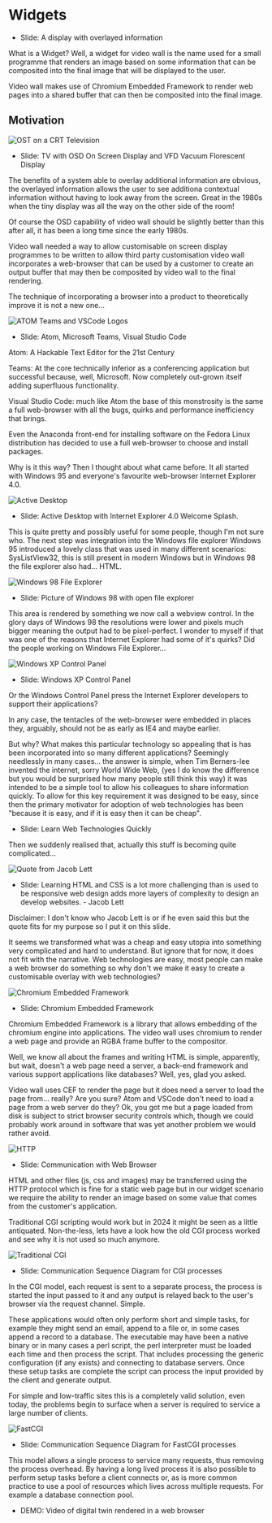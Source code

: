 # Widgets

* Slide: A display with overlayed information

What is a Widget? Well, a widget for video wall is the name used for a small
programme that renders an image based on some information that can be
composited into the final image that will be displayed to the user.

Video wall makes use of Chromium Embedded Framework to render web pages into
a shared buffer that can then be composited into the final image.

## Motivation

![OST on a CRT Television](slides/0101_osd_television.png)

* Slide: TV with OSD On Screen Display and VFD Vacuum Florescent Display

The benefits of a system able to overlay additional information are obvious,
the overlayed information allows the user to see additiona contextual
information without having to look away from the screen. Great in the 1980s
when the tiny display was all the way on the other side of the room!

Of course the OSD capability of video wall should be slightly better than this
after all, it has been a long time since the early 1980s.

Video wall needed a way to allow customisable on screen display programmes
to be written to allow third party customisation video wall incorporates a
web-browser that can be used by a customer to create an output buffer that
may then be composited by video wall to the final rendering.

The technique of incorporating a browser into a product to theoretically
improve it is not a new one...

![ATOM Teams and VSCode Logos](slides/0102_atom_teams_vscode.png)

* Slide: Atom, Microsoft Teams, Visual Studio Code

Atom: A Hackable Text Editor for the 21st Century

Teams: At the core technically inferior as a conferencing application but
successful because, well, Microsoft. Now completely out-grown itself adding
superfluous functionality.

Visual Studio Code: much like Atom the base of this monstrosity is the same
a full web-browser with all the bugs, quirks and performance inefficiency
that brings.

Even the Anaconda front-end for installing software on the Fedora Linux
distribution has decided to use a full web-browser to choose and install
packages.

Why is it this way? Then I thought about what came before. It all started
with Windows 95 and everyone's favourite web-browser Internet Explorer 4.0.

![Active Desktop](slides/0103_active_desktop.png)

* Slide: Active Desktop with Internet Explorer 4.0 Welcome Splash.

This is quite pretty and possibly useful for some people, though I'm not
sure who. The next step was integration into the Windows file explorer
Windows 95 introduced a lovely class that was used in many different
scenarios: SysListView32, this is still present in modern Windows but in
Windows 98 the file explorer also had... HTML.

![Windows 98 File Explorer](slides/0104_windows_98_file_explorer.png)

* Slide: Picture of Windows 98 with open file explorer

This area is rendered by something we now call a webview control. In the
glory days of Windows 98 the resolutions were lower and pixels much bigger
meaning the output had to be pixel-perfect. I wonder to myself if that was
one of the reasons that Internet Explorer had some of it's quirks? Did the
people working on Windows File Explorer...

![Windows XP Control Panel](slides/0105_windows_xp_control_panel.png)

* Slide: Windows XP Control Panel

Or the Windows Control Panel press the Internet Explorer developers to
support their applications?

In any case, the tentacles of the web-browser were embedded in places they,
arguably, should not be as early as IE4 and maybe earlier.

But why? What makes this particular technology so appealing that is has been
incorporated into so many different applications? Seemingly needlessly in
many cases... the answer is simple, when Tim Berners-lee invented the
internet, sorry World Wide Web, (yes I do know the difference but you would
be surprised how many people still think this way) it was intended to be a
simple tool to allow his colleagues to share information quickly. To allow
for this key requirement it was designed to be easy, since then the primary
motivator for adoption of web technologies has been "because it is easy,
and if it is easy then it can be cheap".



* Slide: Learn Web Technologies Quickly

Then we suddenly realised that, actually this stuff is becoming quite
complicated...

![Quote from Jacob Lett](slides/0106_jacob_lett.png)

* Slide: Learning HTML and CSS is a lot more challenging than is used to be
  responsive web design adds more layers of complexity to design an develop
  websites. - Jacob Lett

Disclaimer: I don't know who Jacob Lett is or if he even said this but the
quote fits for my purpose so I put it on this slide.

It seems we transformed what was a cheap and easy utopia into something very
complicated and hard to understand. But ignore that for now, it does not fit
with the narrative. Web technologies are easy, most people can make a web
browser do something so why don't we make it easy to create a customisable
overlay with web technologies?

![Chromium Embedded Framework](slides/0107_chromim_embedded_framework.png)

* Slide: Chromium Embedded Framework

Chromium Embedded Framework is a library that allows embedding of the chromium
engine into applications. The video wall uses chromium to render a web page
and provide an RGBA frame buffer to the compositor.

Well, we know all about the frames and writing HTML is simple, apparently,
but wait, doesn't a web page need a server, a back-end framework and various
support applications like databases? Well, yes, glad you asked.

Video wall uses CEF to render the page but it does need a server to load the
page from... really? Are you sure? Atom and VSCode don't need to load a page
from a web server do they? Ok, you got me but a page loaded from disk is
subject to strict browser security controls which, though we could probably
work around in software that was yet another problem we would rather avoid.

![HTTP](slides/0108_http_server_interaction.png)

* Slide: Communication with Web Browser

HTML and other files (js, css and images) may be transferred using the HTTP
protocol which is fine for a static web page but in our widget scenario we
require the ability to render an image based on some value that comes from
the customer's application.

Traditional CGI scripting would work but in 2024 it might be seen as a little
antiquated. Non-the-less, lets have a look how the old CGI process worked
and see why it is not used so much anymore.

![Traditional CGI](slides/0109_traditional_cgi.png)

* Slide: Communication Sequence Diagram for CGI processes

In the CGI model, each request is sent to a separate process, the process is
started the input passed to it and any output is relayed back to the user's
browser via the request channel. Simple.

These applications would often only perform
short and simple tasks, for example they might send an email, append to a
file or, in some cases append a record to a database. The executable may have
been a native binary or in many cases a perl script, the perl interpreter
must be loaded each time and then process the script. That includes processing
the generic configuration (if any exists) and connecting to database servers.
Once these setup tasks are complete the script can process the input provided
by the client and generate output.

For simple and low-traffic sites this is a completely valid solution, even
today, the problems begin to surface when a server is required to service
a large number of clients.

![FastCGI](slides/0110_fastcgi.png)

* Slide: Communication Sequence Diagram for FastCGI processes

This model allows a single process to service many requests, thus removing
the process overhead. By having a long lived process it is also possible to
perform setup tasks before a client connects or, as is more common practice
to use a pool of resources which lives across multiple requests.
For example a database connection pool.

* DEMO: Video of digital twin rendered in a web browser

